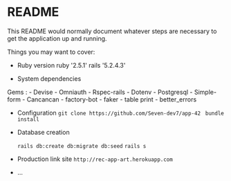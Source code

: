 # README

This README would normally document whatever steps are necessary to get the
application up and running.

Things you may want to cover:

* Ruby version
	ruby '2.5.1'
	rails '5.2.4.3'

* System dependencies

Gems : - Devise
		- Omniauth
		- Rspec-rails
		- Dotenv
		- Postgresql
		- Simple-form
		- Cancancan
		- factory-bot
		- faker
		- table print
		- better_errors


* Configuration
	`git clone https://github.com/Seven-dev7/app-42 `
	`bundle install`


* Database creation

	` rails db:create db:migrate db:seed `
	`rails s`



* Production link site
	`http://rec-app-art.herokuapp.com`
* ...
